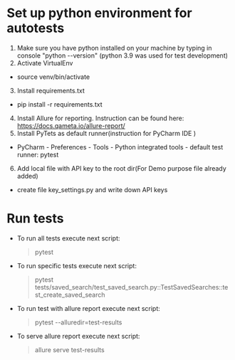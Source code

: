 # Set up python environment for autotests
1. Make sure you have python installed on your machine by typing in console "python --version" 
   (python 3.9 was used for test development)
2. Activate VirtualEnv
- source venv/bin/activate
3. Install requirements.txt
- pip install -r requirements.txt
4. Install Allure for reporting. Instruction can be found here: https://docs.qameta.io/allure-report/
5. Install PyTets as default runner(instruction for PyCharm IDE )
- PyCharm - Preferences - Tools - Python integrated tools - default test runner: pytest
6. Add local file with API key to the root dir(For Demo purpose file already added)
- create file key_settings.py and write down API keys

# Run tests
- To run all tests execute next script:
  >pytest
- To run specific tests execute next script:
  >pytest tests/saved_search/test_saved_search.py::TestSavedSearches::test_create_saved_search
- To run test with allure report execute next script: 
  >pytest --alluredir=test-results
- To serve allure report execute next script: 
  >allure serve test-results
